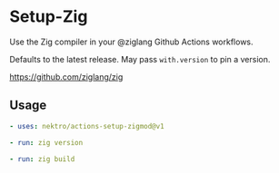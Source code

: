 # Setup-Zig

Use the Zig compiler in your @ziglang Github Actions workflows.

Defaults to the latest release. May pass `with.version` to pin a version.

https://github.com/ziglang/zig

## Usage

```yaml
- uses: nektro/actions-setup-zigmod@v1

- run: zig version

- run: zig build
```
